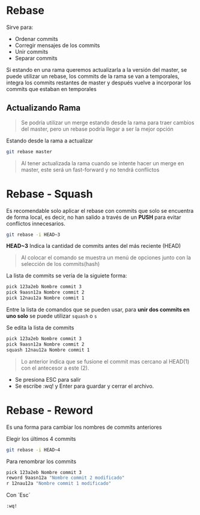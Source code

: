# Rebase

Sirve para: 

- Ordenar commits
- Corregir mensajes de los commits
- Unir commits
- Separar commits

Si estando en una rama queremos actualizarla a la versión del master, se puede utilizar un rebase, los commits de la rama se van a temporales, integra los commits restantes de master y después vuelve a incorporar los commits que estaban en temporales

## Actualizando Rama

> Se podría utilizar un merge estando desde la rama para traer cambios del master, pero un rebase podría llegar a ser la mejor opción

Estando desde la rama a actualizar

```bash
git rebase master
```

> Al tener actualizada la rama cuando se intente hacer un merge en master, este será un fast-forward y no tendrá conflictos


# Rebase - Squash

Es recomendable solo aplicar el rebase con commits que solo se encuentra de forma local, es decir, no han salido a través de un **PUSH** para evitar conflictos innecesarios.

```bash
git rebase -i HEAD~3
```

**HEAD~3** Indica la cantidad de commits antes del más reciente (HEAD)

> Al colocar el comando se muestra un menú de opciones junto con la selección de los commits(hash)

La lista de commits se vería de la siguiete forma:

```bash
pick 123a2eb Nombre commit 3
pick 9aasn12a Nombre commit 2
pick 12nau12a Nombre commit 1
```

Entre la lista de comandos que se pueden usar, para **unir dos commits en uno solo** se puede utilizar `squash` o `s`

Se edita la lista de commits
```bash
pick 123a2eb Nombre commit 3
pick 9aasn12a Nombre commit 2
squash 12nau12a Nombre commit 1
```
> Lo anterior indica que se fusione el commit mas cercano al HEAD(1) con el antecesor a este (2). 

- Se presiona ESC para salir
- Se escribe :wq! y Enter para guardar y cerrar el archivo.

# Rebase - Reword

Es una forma para cambiar los nombres de commits anteriores

Elegir los últimos 4 commits

```bash
git rebase -i HEAD~4
```

Para renombrar los commits
```bash
pick 123a2eb Nombre commit 3
reword 9aasn12a "Nombre commit 2 modificado"
r 12nau12a "Nombre commit 1 modificado"
``` 
Con ´Esc´
```bash
:wq!
```